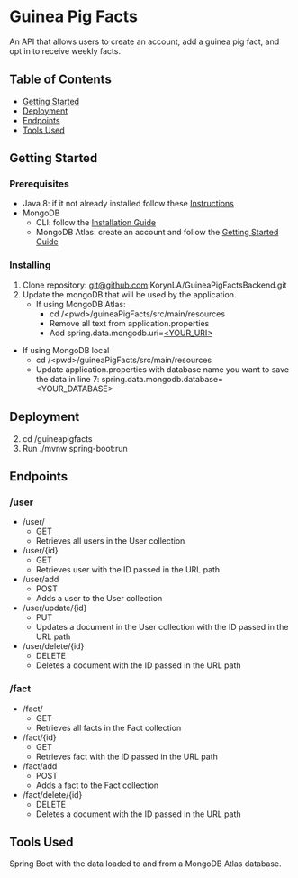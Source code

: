 # Guinea Pig Facts
An API that allows users to create an account, add a guinea pig fact, and opt in to receive weekly facts. 
## Table of Contents
   * [Getting Started](#gettingStarted)
   * [Deployment](#deployment)
   * [Endpoints](#endpoints)
   * [Tools Used](#toolsUsed)

## Getting Started<a name="gettingStarted"></a>

### Prerequisites
- Java 8: if it not already installed follow these [Instructions](https://java.com/en/download/help/download_options.xml)
- MongoDB 
  - CLI: follow the [Installation Guide](https://docs.mongodb.com/manual/installation/)
  - MongoDB Atlas: create an account and follow the [Getting Started Guide](https://docs.atlas.mongodb.com/getting-started/)
### Installing
1. Clone repository: git@github.com:KorynLA/GuineaPigFactsBackend.git
2. Update the mongoDB that will be used by the application. 
    - If using MongoDB Atlas: 
      - cd /\<pwd>/guineaPigFacts/src/main/resources
      - Remove all text from application.properties
      - Add spring.data.mongodb.uri=[<YOUR_URI>](https://docs.atlas.mongodb.com/tutorial/connect-to-your-cluster/)  
  - If using MongoDB local
    - cd /\<pwd>/guineaPigFacts/src/main/resources
    - Update application.properties with database name you want to save the data in line 7: spring.data.mongodb.database=<YOUR_DATABASE>
## Deployment<a name="deployment"></a>
2. cd /guineapigfacts
3. Run ./mvnw spring-boot:run

## Endpoints<a name="endpoints"></a>
### /user
  - /user/
    - GET
    - Retrieves all users in the User collection
  - /user/{id}
    - GET
    - Retrieves user with the ID passed in the URL path
  - /user/add
    - POST
    - Adds a user to the User collection
  - /user/update/{id}
    - PUT
    - Updates a document in the User collection with the ID passed in the URL path
  - /user/delete/{id}
    - DELETE
    - Deletes a document with the ID passed in the URL path
### /fact
  - /fact/
    - GET
    - Retrieves all facts in the Fact collection
  - /fact/{id}
    - GET
    - Retrieves fact with the ID passed in the URL path
  - /fact/add
    - POST
    - Adds a fact to the Fact collection
  - /fact/delete/{id}
    - DELETE
    - Deletes a document with the ID passed in the URL path
## Tools Used<a name="toolsUsed"></a>
Spring Boot with the data loaded to and from a MongoDB Atlas database.
